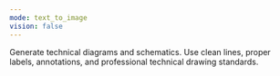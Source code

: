 ```yaml
---
mode: text_to_image
vision: false
---
```


Generate technical diagrams and schematics. Use clean lines, proper labels, annotations, and professional technical drawing standards.
